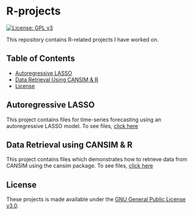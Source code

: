 # R-projects
[![License: GPL v3](https://img.shields.io/badge/License-GPLv3-blue.svg)](https://www.gnu.org/licenses/gpl-3.0)

This repository contains R-related projects I have worked on. 

## Table of Contents
- [Autoregressive LASSO](#Autoregressive-LASSO)
- [Data Retrieval Using CANSIM & R](#Data-Retrive)
- [License](#License)

## Autoregressive LASSO <a name="Autoregressive-LASSO"></a>
This project contains files for time-series forecasting using an autoregressive LASSO model. To see files, [click here](https://github.com/lj-valencia/R-projects/tree/master/Autoregressive-LASSO)

## Data Retrieval using CANSIM & R <a name="Data-Retrive"></a>
This project contains files which demonstrates how to retrieve data from CANSIM using the cansim package. To see files, [click here](https://github.com/lj-valencia/R-projects/tree/master/CANSIM-Retrieval)

## License <a name="License"></a>
These projects is made available under the [GNU General Public License v3.0](https://www.gnu.org/licenses/gpl-3.0.en.html).

